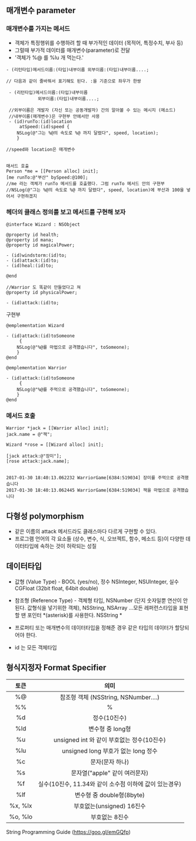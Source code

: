 ## 매개변수 parameter
### 매개변수를 가지는 메서드
- 객체가 특정행위를 수행하려 할 때 부가적인 데이터 (목적어, 특정수치, 부사 등)
- 그럴때 부가적 데이터를 매개변수(parameter)로 전달
- '객체가 %@ 를 %lu 개 먹는다.'

```
- (리턴타입)메서드이름:(타입)내부이름 외부이름:(타입)내부이름....;
 
// 다음과 같이 줄바꿔서 표기해도 된다. :을 기준으로 좌우가 한쌍      
  
 - (리턴타입)메서드이름:(타입)내부이름 
            외부이름:(타입)내부이름....;
 
 //외부이름은 개발자 (자신 또는 공동개발자) 간의 알아볼 수 있는 메시지 (메소드)        
 //내부이름(매개변수)은 구현부 안에서만 사용
 - (id)runTo:(id)location 
     atSpeed:(id)speed {
	NSLog(@"그는 %@의 속도로 %@ 까지 달렸다", speed, location);
	}
	
//speed와 location은 매개변수


매서드 호출
Person *me = [[Person alloc] init];
[me runTo:@"부산" bySpeed:@100];
//me 라는 객체가 runTo 메서드를 호출했다. 그럼 runTo 메서드 안의 구현부 
//NSLog(@"그는 %@의 속도로 %@ 까지 달렸다", speed, location)에 부산과 100을 넣어서 구현하겠지

```

### 헤더의 클래스 정의를 보고 메서드를 구현해 보자

```
@interface Wizard : NSObject

@property id health;
@property id mana;
@property id magicalPower;

- (id)windstorm:(id)to;
- (id)attack:(id)to;
- (id)heal:(id)to;

@end

//Warrior 도 똑같이 만들었다고 쳐
@property id physicalPower;

- (id)attack:(id)to;
```
구현부

```
@emplementation Wizard

- (id)attack:(id)toSomeone
     {
	NSLog(@"%@를 마법으로 공격했습니다", toSomeone);
	}
@end
```

```
@emplementation Warrior

- (id)attack:(id)toSomeone 
     {
	NSLog(@"%@를 주먹으로 공격했습니다", toSomeone);
	}
@end
```


###  메서드 호출
```
Warrior *jack = [[Warrior alloc] init];
jack.name = @"잭";

Wizard *rose = [[Wizard alloc] init];

[jack attack:@"장미"];
[rose attack:jack.name];


2017-01-30 18:40:13.062232 WarriorGame[6384:519034] 장미를 주먹으로 공격했습니다
2017-01-30 18:40:13.062445 WarriorGame[6384:519034] 잭을 마법으로 공격했습니다

```

## 다형성 polymorphism

- 같은 이름의 attack 메서드라도 클래스마다 다르게 구현할 수 있다.
- 프로그램 언어의 각 요소들 (상수, 변수, 식, 오브젝트, 함수, 메소드 등)이 다양한 데이터타입에 속하는 것이 허락되는 성질

## 데이터타입

- 값형 (Value Type) - BOOL (yes/no), 정수 NSInteger, NSUInteger, 실수 CGFloat (32bit float, 64bit double)
- 참조형 (Reference Type) - 객체형 타입, NSNumber (단지 숫자일뿐 연산이 안된다. 값형식을 넣기위한 객체), NSString, NSArray ...모든 레퍼런스타입을 표현할 땐 포인터 *(asterisk)를 사용한다.  NSString *

- 프로퍼티 또는 매개변수의 데이터타입을 정해준 경우 같은 타입의 데이터가 할당되어야 한다.
- id 는 모든 객체타입

## 형식지정자 Format Specifier
|토큰|의미|
|:---:|:---:|
|%@ | 참조형 객체 (NSString, NSNumber....) |
|%%| %| 
|%d|정수(10진수)|
|%ld| 변수형 중 long형| 
|%u|unsigned int 와 같이 부호없는 정수(10진수)| 
|%lu|unsigned long 부호가 없는 long 정수 |
|%c|문자(문자 하나)| 
| %s|문자열("apple" 같이 여러문자)|
|%f |실수(10진수, 11.34와 같이 소수점 이하에 값이 있는경우)|
|%lf| 변수형 중 double형(8byte)|
|%x, %lx| 부호없는(unsigned) 16진수|
|%o, %lo| 부호없는 8진수|

String Programming Guide (https://goo.gl/emGQfp)
